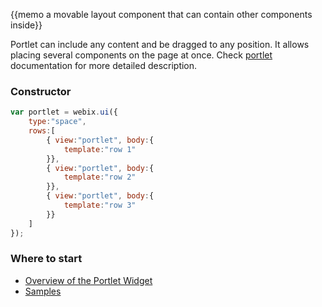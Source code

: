 
{{memo a movable layout component that can contain other components inside}}

Portlet can include any content and be dragged to any position. It allows placing several components on the page at once. 
Check [portlet](desktop/portlet.md) documentation for more detailed description.

### Constructor

~~~js
var portlet = webix.ui({  
    type:"space",
  	rows:[
    	{ view:"portlet", body:{
			template:"row 1"
		}},
		{ view:"portlet", body:{
			template:"row 2"
		}},
    	{ view:"portlet", body:{
			template:"row 3"
		}}
   	]
});
~~~

### Where to start

- [Overview of the Portlet Widget](desktop/portlet.md)
- [Samples](http://docs.webix.com/samples/60_pro/09_portlet/index.html)